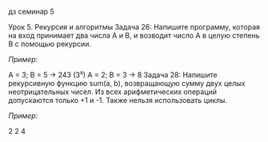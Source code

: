 дз семинар 5

Урок 5. Рекурсия и алгоритмы
Задача 26:  Напишите программу, которая на вход принимает два числа A и B, и возводит число А в целую степень B с помощью рекурсии.

*Пример:*

A = 3; B = 5 -> 243 (3⁵)
    A = 2; B = 3 -> 8 
Задача 28: Напишите рекурсивную функцию sum(a, b), возвращающую сумму двух целых неотрицательных чисел. Из всех арифметических операций допускаются только +1 и -1. Также нельзя использовать циклы.

*Пример:*

2 2
    4 